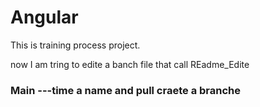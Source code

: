 # Angular
This is training process project.<P>now I am tring to edite a banch file that call REadme_Edite</P>
<h3>Main ---time a name and pull craete a branche</h3>
